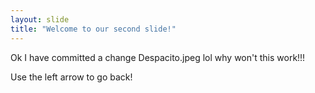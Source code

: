 ```yaml
---
layout: slide
title: "Welcome to our second slide!"
---
```

Ok I have committed a change
Despacito.jpeg lol why won't this work!!! 


Use the left arrow to go back!

